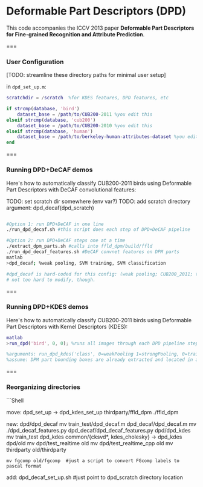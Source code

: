 Deformable Part Descriptors (DPD)
===

This code accompanies the ICCV 2013 paper <b>Deformable Part Descriptors for Fine-grained Recognition and Attribute Prediction</b>.


===
<h3>User Configuration</h3>
[TODO: streamline these directory paths for minimal user setup]

in `dpd_set_up.m`:
```Matlab
scratchdir = /scratch  %for KDES features, DPD features, etc

if strcmp(database, 'bird')
    dataset_base = /path/to/CUB200-2011 %you edit this
elseif strcmp(database, 'cub200')
    dataset_base = /path/to/CUB200-2010 %you edit this
elseif strcmp(database, 'human')
    dataset_base = /path/to/berkeley-human-attributes-dataset %you edit this
end
```

===
<h3>Running DPD+DeCAF demos</h3>
Here's how to automatically classify CUB200-2011 birds using Deformable Part Descriptors with DeCAF convolutional features:

TODO: set scratch dir somewhere (env var?)
TODO: add scratch directory argument: dpd_decaf(dpd_scratch)

```Bash

#Option 1: run DPD+DeCAF in one line
./run_dpd_decaf.sh #this script does each step of DPD+DeCAF pipeline

#Option 2: run DPD+DeCAF steps one at a time
./extract_dpm_parts.sh #calls into ffld_dpm/build/ffld
./run_dpd_decaf_features.sh #DeCAF convnet features on DPM parts
matlab
>dpd_decaf; %weak pooling, SVM training, SVM classification

#dpd_decaf is hard-coded for this config: (weak pooling; CUB200_2011; trainAndTest). 
# not too hard to modify, though.
```

===
<h3>Running DPD+KDES demos</h3>
Here's how to automatically classify CUB200-2011 birds using Deformable Part Descriptors with Kernel Descriptors (KDES):

```Matlab
matlab
>run_dpd('bird', 0, 0); %runs all images through each DPD pipeline step, in batch mode

%arguments: run_dpd_kdes('class', 0=weakPooling 1=strongPooling, 0=trainAndTest 1=trainOnly);
%assume: DPM part bounding boxes are already extracted and located in a subdirectory of dpd_scratch
```

===
<h3>Reorganizing directories</h3>
```Shell

move:
dpd_set_up -> dpd_kdes_set_up
thirdparty/ffld_dpm ./ffld_dpm

new: 
dpd/dpd_decaf 
    mv train_test/dpd_decaf.m dpd_decaf/dpd_decaf.m
    mv ./dpd_decaf_features.py dpd_decaf/dpd_decaf_features.py
dpd/dpd_kdes
    mv train_test dpd_kdes
    common/{cksvd*, kdes_cholesky} -> dpd_kdes
dpd/old
    mv dpd/test_realtime old
    mv dpd/test_realtime_cpp old
    mv thirdparty old/thirdparty
    
    mv fgcomp old/fgcomp  #just a script to convert FGcomp labels to pascal format

add:
dpd_decaf_set_up.sh #just point to dpd_scratch directory location



```
